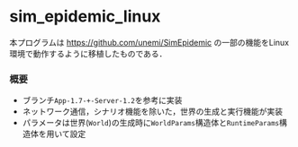 # sim_epidemic_linux

本プログラムは https://github.com/unemi/SimEpidemic の一部の機能をLinux環境で動作するように移植したものである．

### 概要
- ブランチ`App-1.7-+-Server-1.2`を参考に実装
- ネットワーク通信，シナリオ機能を除いた，世界の生成と実行機能が実装
- パラメータは世界(`World`)の生成時に`WorldParams`構造体と`RuntimeParams`構造体を用いて設定